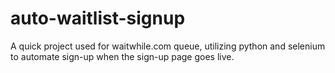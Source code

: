 # auto-waitlist-signup
A quick project used for waitwhile.com queue, utilizing python and selenium to automate sign-up when the sign-up page goes live.
